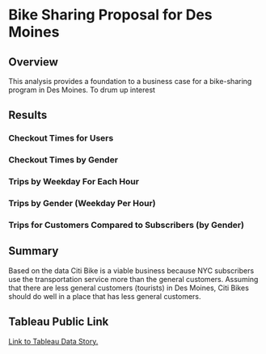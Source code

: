 # Bike Sharing Proposal for Des Moines

## Overview
This analysis provides a foundation to a business case for a bike-sharing program in Des Moines. To drum up interest 

## Results

### Checkout Times for Users

### Checkout Times by Gender

### Trips by Weekday For Each Hour

### Trips by Gender (Weekday Per Hour)

### Trips for Customers Compared to Subscribers (by Gender)


## Summary
Based on the data Citi Bike is a viable business because NYC subscribers use the transportation service more than the general customers. Assuming that there are less general customers (tourists) in Des Moines, Citi Bikes should do well in a place that has less general customers.  

## Tableau Public Link
[Link to Tableau Data Story.](https://public.tableau.com/app/profile/jeremy3008/viz/NYCBikeshareChallenge_16411709534240/NYCStory)

